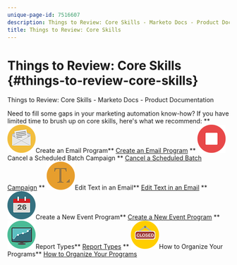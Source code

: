 ```yaml
---
unique-page-id: 7516607
description: Things to Review: Core Skills - Marketo Docs - Product Documentation
title: Things to Review: Core Skills
---
```


# Things to Review: Core Skills {#things-to-review-core-skills}

Things to Review: Core Skills - Marketo Docs - Product Documentation

Need to fill some gaps in your marketing automation know-how? If you have limited time to brush up on core skills, here's what we recommend:
** ![Create an Email Program](assets/office-28.png)Create an Email Program** [Create an Email Program](../../product-docs/email-marketing/email-programs/creating-an-email-program/create-an-email-program.md)       ** ![Cancel a Scheduled Batch Campaign](assets/multimedia-27.png)Cancel a Scheduled Batch Campaign ** [Cancel a Scheduled Batch Campaign](../../product-docs/core-marketo-concepts/smart-campaigns/using-smart-campaigns/cancel-a-scheduled-batch-campaign-run.md)       ** ![Edit Text in an Email](assets/graphic-design-tools-34.png)Edit Text in an Email** [Edit Text in an Email](https://docs.marketo.com/display/DOCS/Edit+Text+in+an+Email)       ** ![Create a New Event Program](assets/seo-57.png)Create a New Event Program** [Create a New Event Program](../../product-docs/demand-generation/events/understanding-events/create-a-new-event-program.md)       ** ![Report Types](assets/seo-04.png)Report Types** [Report Types](../../product-docs/reporting/basic-reporting/report-types.md)       ** ![How to Organize Your Programs](assets/shopping-09.png)How to Organize Your Programs** [How to Organize Your Programs](../../product-docs/core-marketo-concepts/programs/working-with-programs/best-practice-how-to-organize-your-programs.md)

